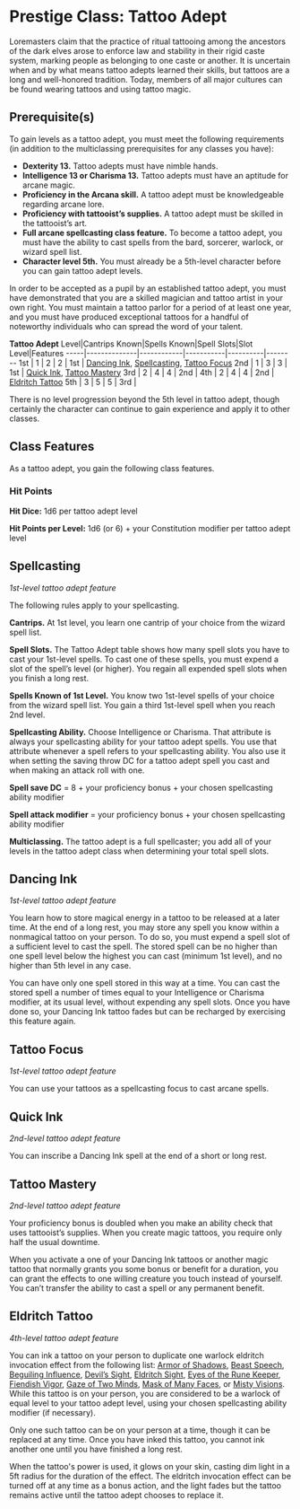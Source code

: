 # Prestige Class: Tattoo Adept
Loremasters claim that the practice of ritual tattooing among the ancestors of the dark elves arose to enforce law and stability in their rigid caste system, marking people as belonging to one caste or another. It is uncertain when and by what means tattoo adepts learned their skills, but tattoos are a long and well-honored tradition. Today, members of all major cultures can be found wearing tattoos and using tattoo magic.

## Prerequisite(s)
To gain levels as a tattoo adept, you must meet the following requirements (in addition to the multiclassing prerequisites for any classes you have):

* **Dexterity 13.** Tattoo adepts must have nimble hands.
* **Intelligence 13 or Charisma 13.** Tattoo adepts must have an aptitude for arcane magic.
* **Proficiency in the Arcana skill.** A tattoo adept must be knowledgeable regarding arcane lore.
* **Proficiency with tattooist’s supplies.** A tattoo adept must be skilled in the tattooist’s art.
* **Full arcane spellcasting class feature.** To become a tattoo adept, you must have the ability to cast spells from the bard, sorcerer, warlock, or wizard spell list.
* **Character level 5th.** You must already be a 5th-level character before you can gain tattoo adept levels.

In order to be accepted as a pupil by an established tattoo adept, you must have demonstrated that you are a skilled magician and tattoo artist in your own right. You must maintain a tattoo parlor for a period of at least one year, and you must have produced exceptional tattoos for a handful of noteworthy individuals who can spread the word of your talent.

**Tattoo Adept**
Level|Cantrips Known|Spells Known|Spell Slots|Slot Level|Features
-----|--------------|------------|-----------|----------|--------
1st  | 1 | 2 | 2 | 1st | [Dancing Ink](#dancing-ink), [Spellcasting](#spellcasting), [Tattoo Focus](#tattoo-focus)
2nd  | 1 | 3 | 3 | 1st | [Quick Ink](#quick-ink), [Tattoo Mastery](#tattoo-mastery)
3rd  | 2 | 4 | 4 | 2nd | 
4th  | 2 | 4 | 4 | 2nd | [Eldritch Tattoo](#eldritch-tattoo)
5th  | 3 | 5 | 5 | 3rd |

There is no level progression beyond the 5th level in tattoo adept, though certainly the character can continue to gain experience and apply it to other classes.

## Class Features
As a tattoo adept, you gain the following class features.

### Hit Points
**Hit Dice:** 1d6 per tattoo adept level

**Hit Points per Level:** 1d6 (or 6) + your Constitution modifier per tattoo adept level

## Spellcasting
*1st-level tattoo adept feature*

The following rules apply to your spellcasting.

**Cantrips.** At 1st level, you learn one cantrip of your choice from the wizard spell list.

**Spell Slots.** The Tattoo Adept table shows how many spell slots you have to cast your 1st-level spells. To cast one of these spells, you must expend a slot of the spell’s level (or higher). You regain all expended spell slots when you finish a long rest.

**Spells Known of 1st Level.** You know two 1st-level spells of your choice from the wizard spell list. You gain a third 1st-level spell when you reach 2nd level.

**Spellcasting Ability.** Choose Intelligence or Charisma. That attribute is always your spellcasting ability for your tattoo adept spells. You use that attribute whenever a spell refers to your spellcasting ability. You also use it when setting the saving throw DC for a tattoo adept spell you cast and when making an attack roll with one.

**Spell save DC** = 8 + your proficiency bonus + your chosen spellcasting ability modifier

**Spell attack modifier** = your proficiency bonus + your chosen spellcasting ability modifier

**Multiclassing.** The tattoo adept is a full spellcaster; you add all of your levels in the tattoo adept class when determining your total spell slots.

## Dancing Ink
*1st-level tattoo adept feature*

You learn how to store magical energy in a tattoo to be released at a later time. At the end of a long rest, you may store any spell you know within a nonmagical tattoo on your person. To do so, you must expend a spell slot of a sufficient level to cast the spell. The stored spell can be no higher than one spell level below the highest you can cast (minimum 1st level), and no higher than 5th level in any case.

You can have only one spell stored in this way at a time. You can cast the stored spell a number of times equal to your Intelligence or Charisma modifier, at its usual level, without expending any spell slots. Once you have done so, your Dancing Ink tattoo fades but can be recharged by exercising this feature again.


## Tattoo Focus
*1st-level tattoo adept feature*

You can use your tattoos as a spellcasting focus to cast arcane spells.

## Quick Ink
*2nd-level tattoo adept feature*

You can inscribe a Dancing Ink spell at the end of a short or long rest.

## Tattoo Mastery
*2nd-level tattoo adept feature*

Your proficiency bonus is doubled when you make an ability check that uses tattooist’s supplies. When you create magic tattoos, you require only half the usual downtime.

When you activate a one of your Dancing Ink tattoos or another magic tattoo that normally grants you some bonus or benefit for a duration, you can grant the effects to one willing creature you touch instead of yourself. You can’t transfer the ability to cast a spell or any permanent benefit.

## Eldritch Tattoo
*4th-level tattoo adept feature*

You can ink a tattoo on your person to duplicate one warlock eldritch invocation effect from the following list: [Armor of Shadows](../Warlock.md#armor-of-shadows), [Beast Speech](../Warlock.md#beast-speech), [Beguiling Influence](../Warlock.md#beguiling-influence), [Devil’s Sight](../Warlock.md#devils-sight), [Eldritch Sight](../Warlock.md#eldritch-sight), [Eyes of the Rune Keeper](../Warlock.md#eyes-of-the-rune-keeper), [Fiendish Vigor](../Warlock.md#fiendish-vigor), [Gaze of Two Minds](../Warlock.md#gaze-of-two-minds), [Mask of Many Faces](../Warlock.md#mask-of-many-faces), or [Misty Visions](../Warlock.md#misty-visions). While this tattoo is on your person, you are considered to be a warlock of equal level to your tattoo adept level, using your chosen spellcasting ability modifier (if necessary).

Only one such tattoo can be on your person at a time, though it can be replaced at any time. Once you have inked this tattoo, you cannot ink another one until you have finished a long rest.

When the tattoo's power is used, it glows on your skin, casting dim light in a 5ft radius for the duration of the effect. The eldritch invocation effect can be turned off at any time as a bonus action, and the light fades but the tattoo remains active until the tattoo adept chooses to replace it.
